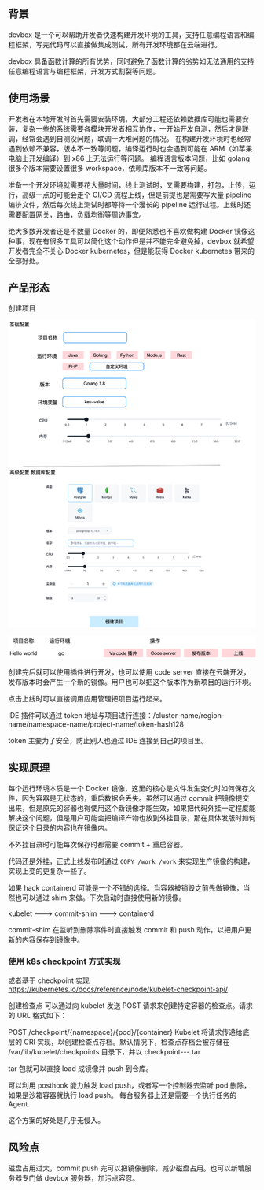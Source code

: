 ## 背景

devbox 是一个可以帮助开发者快速构建开发环境的工具，支持任意编程语言和编程框架，写完代码可以直接做集成测试，所有开发环境都在云端进行。

devbox 具备函数计算的所有优势，同时避免了函数计算的劣势如无法通用的支持任意编程语言与编程框架，开发方式割裂等问题。

## 使用场景

开发者在本地开发时首先需要安装环境，大部分工程还依赖数据库可能也需要安装，复杂一些的系统需要各模块开发者相互协作，一开始开发自测，然后才是联调，经常会遇到自测没问题，联调一大堆问题的情况。 在构建开发环境时也经常遇到依赖不兼容，版本不一致等问题，编译运行时也会遇到可能在 ARM（如苹果电脑上开发编译）到 x86 上无法运行等问题。 编程语言版本问题，比如 golang 很多个版本需要设置很多 workspace，依赖库版本不一致等问题。

准备一个开发环境就需要花大量时间，线上测试时，又需要构建，打包，上传，运行，高级一点的可能会走个 CI/CD 流程上线，但是前提也是需要写大量 pipeline 编排文件，然后每次线上测试时都等待一个漫长的 pipeline 运行过程。上线时还需要配置网关，路由，负载均衡等周边事宜。

绝大多数开发者还是不数量 Docker 的，即便熟悉也不喜欢做构建 Docker 镜像这种事，现在有很多工具可以简化这个动作但是并不能完全避免掉，devbox 就希望开发者完全不关心 Docker kubernetes，但是能获得 Docker kubernetes 带来的全部好处。

## 产品形态

创建项目

![create devbox](./create_devbox.png)

![list devbox](./list_devbox.png)

创建完后就可以使用插件进行开发，也可以使用 code server 直接在云端开发，发布版本时会产生一个新的镜像。用户也可以把这个版本作为新项目的运行环境。

点击上线时可以直接调用应用管理把项目运行起来。

IDE 插件可以通过 token 地址与项目进行连接：/cluster-name/region-name/namespace-name/project-name/token-hash128

token 主要为了安全，防止别人也通过 IDE 连接到自己的项目里。

## 实现原理

每个运行环境本质是一个 Docker 镜像，这里的核心是文件发生变化时如何保存文件，因为容器是无状态的，重启数据会丢失。虽然可以通过 commit 把镜像提交出来，但是原先的容器也得使用这个新镜像才能生效，如果把代码外挂一定程度能解决这个问题，但是用户可能会把编译产物也放到外挂目录，那在具体发版时如何保证这个目录的内容也在镜像内。

不外挂目录时可能每次保存时都需要 commit + 重启容器。

代码还是外挂，正式上线发布时通过 `COPY /work /work` 来实现生产镜像的构建，实现上变的更复杂一些了。

如果 hack containerd 可能是一个不错的选择。当容器被销毁之前先做镜像，当然也可以通过 shim 来做。下次启动时直接使用新的镜像。

kubelet ---> commit-shim ---> containerd

commit-shim 在监听到删除事件时直接触发 commit 和 push 动作，以把用户更新的内容保存到镜像中。

### 使用 k8s checkpoint 方式实现
或者基于 checkpoint 实现 https://kubernetes.io/docs/reference/node/kubelet-checkpoint-api/ 

创建检查点
可以通过向 kubelet 发送 POST 请求来创建特定容器的检查点。请求的 URL 格式如下：

POST /checkpoint/{namespace}/{pod}/{container}
Kubelet 将请求传递给底层的 CRI 实现，以创建检查点存档。默认情况下，检查点存档会被存储在 /var/lib/kubelet/checkpoints 目录下，并以 checkpoint-<podFullName>-<containerName>-<timestamp>.tar 

tar 包就可以直接 load 成镜像并 push 到仓库。

可以利用 posthook 能力触发 load push，或者写一个控制器去监听 pod 删除，如果是沙箱容器就执行 load push。 每台服务器上还是需要一个执行任务的 Agent.

这个方案的好处是几乎无侵入。

## 风险点

磁盘占用过大，commit push 完可以把镜像删除，减少磁盘占用。也可以新增服务器专门做 devbox 服务器，加污点容忍。